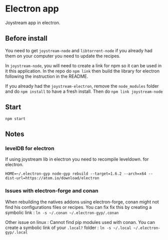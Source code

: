 # Electron app

Joystream app in electron.

## Before install

You need to get `joystream-node` and `libtorrent-node` if you already had them on your computer you need to update the recipes.

In `joystream-node`, you will need to create a link for npm so it can be used in it this application. In the repo do `npm link` then build the library for electron following the instruction in the README.

If you already had the `joystream-electron`, remove the `node_modules` folder and do `npm install` to have a fresh install.
Then do `npm link joystream-node`

## Start

```
npm start
```

## Notes

### levelDB for electron

If using joystream lib in electron you need to recompile leveldown. for electron.
```
HOME=~/.electron-gyp node-gyp rebuild --target=1.6.2 --arch=x64 --dist-url=https://atom.io/download/electron
```

### Issues with electron-forge and conan

When rebuilding the natives addons using electron-forge, conan might not find his configurations files or recipes. You can fix fix this by creating a symbolic link : `ln -s ~/.conan ~/.electron-gyp/.conan`

Other issue on linux : Cannot find pip modules used with conan. You can create a symbolic link of your `.local?` folder : `ln -s ~/.local ~/.electron-gyp/.local`
